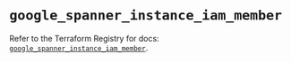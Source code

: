 # `google_spanner_instance_iam_member`

Refer to the Terraform Registry for docs: [`google_spanner_instance_iam_member`](https://registry.terraform.io/providers/drfaust92/google/4.16.4/docs/resources/spanner_instance_iam_member).
